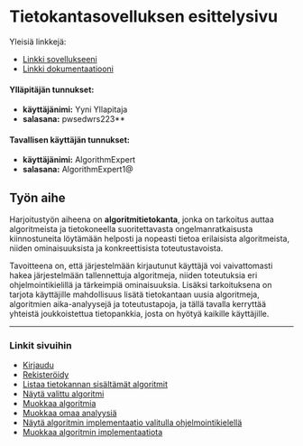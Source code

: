 # Tietokantasovelluksen esittelysivu

Yleisiä linkkejä:

* [Linkki sovellukseeni](https://saaville.users.cs.helsinki.fi/tsoha)
* [Linkki dokumentaatiooni](https://github.com/DeepIntuition/Tsoha/blob/master/doc/dokumentaatio.pdf)

#### Ylläpitäjän tunnukset:
* __käyttäjänimi:__ Yyni Yllapitaja
* __salasana:__ pwsedwrs223**
#### Tavallisen käyttäjän tunnukset:
* __käyttäjänimi:__ AlgorithmExpert
* __salasana:__ AlgorithmExpert1@

## Työn aihe

Harjoitustyön aiheena on __algoritmitietokanta__, jonka on tarkoitus auttaa algoritmeista ja tietokoneella suoritettavasta ongelmanratkaisusta kiinnostuneita löytämään helposti ja nopeasti tietoa erilaisista algoritmeista, niiden ominaisuuksista ja konkreettisista toteutustavoista.

Tavoitteena on, että järjestelmään kirjautunut käyttäjä voi vaivattomasti hakea järjestelmään tallennettuja algoritmeja, niiden toteutuksia eri ohjelmointikielillä ja tärkeimpiä ominaisuuksia. Lisäksi tarkoituksena on tarjota käyttäjille mahdollisuus lisätä tietokantaan uusia algoritmeja, algoritmien aika-analyysejä ja toteutustapoja, ja tällä tavalla kerryttää yhteistä joukkoistettua tietopankkia, josta on hyötyä kaikille käyttäjille.

--- 

### Linkit sivuihin 
* [Kirjaudu](https://saaville.users.cs.helsinki.fi/tsoha/login)
* [Rekisteröidy](https://saaville.users.cs.helsinki.fi/tsoha/register)
* [Listaa tietokannan sisältämät algoritmit](https://saaville.users.cs.helsinki.fi/tsoha/index)
* [Näytä valittu algoritmi](https://saaville.users.cs.helsinki.fi/tsoha/algorithm/1)
* [Muokkaa algoritmia](https://saaville.users.cs.helsinki.fi/tsoha/algorithm/modify/1)
* [Muokkaa omaa analyysiä](https://saaville.users.cs.helsinki.fi/tsoha/algorithm/23/analysis/edit/5)
* [Näytä algoritmin implementaatio valitulla ohjelmointikielellä](https://saaville.users.cs.helsinki.fi/tsoha/implementation_show)
* [Muokkaa algoritmin implementaatiota](https://saaville.users.cs.helsinki.fi/tsoha/implementation_modify)


